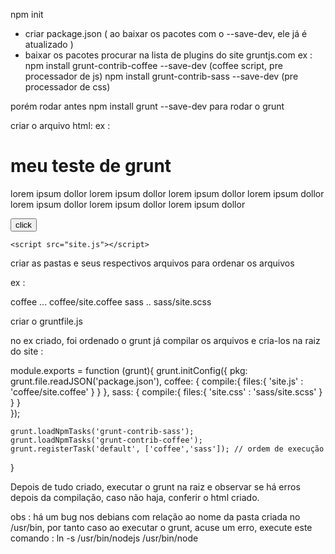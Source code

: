 npm init
- criar package.json ( ao baixar os pacotes com o --save-dev, ele já é atualizado )
- baixar os pacotes
procurar na lista de plugins do site gruntjs.com
ex : 
npm install grunt-contrib-coffee --save-dev (coffee script, pre processador de js)
npm install grunt-contrib-sass --save-dev (pre processador de css)

porém rodar antes npm install grunt --save-dev para rodar o grunt

criar o arquivo html:
ex :

<!DOCTYPE html>
<html lang="en">
<head>
	<meta charset="UTF-8">
	<title>titulo</title>
	<link rel="stylesheet" href="site.css">
</head>
<body>
	<h1>meu teste de grunt</h1>
	<p> lorem ipsum dollor  lorem ipsum dollor  lorem ipsum dollor  lorem ipsum dollor  lorem ipsum dollor  lorem ipsum dollor  lorem ipsum dollor </p>
	<button id="theButton">click</button>

	<script src="site.js"></script> 
</body>
</html>


criar as pastas e seus respectivos arquivos para ordenar os arquivos

ex :

coffee
... coffee/site.coffee
sass
.. sass/site.scss

criar o gruntfile.js

no ex criado, foi ordenado o grunt já compilar os arquivos e cria-los na raiz do site :

module.exports = function (grunt){
	grunt.initConfig({
		pkg: grunt.file.readJSON('package.json'),
		coffee: {
			compile:{
				files:{
					'site.js' : 'coffee/site.coffee'
				}
			}
		},
		sass: {
			compile:{
				files:{
					'site.css' : 'sass/site.scss'
				}
			}
		}		
	});

	grunt.loadNpmTasks('grunt-contrib-sass');
	grunt.loadNpmTasks('grunt-contrib-coffee');
	grunt.registerTask('default', ['coffee','sass']); // ordem de execução

}


Depois de tudo criado, executar o grunt na raiz e observar se há erros depois da compilação, caso não haja, conferir o html criado.

obs : há um bug nos debians com relação ao nome da pasta criada no /usr/bin, por tanto caso ao executar o grunt, acuse um erro, execute este comando : ln -s /usr/bin/nodejs /usr/bin/node








